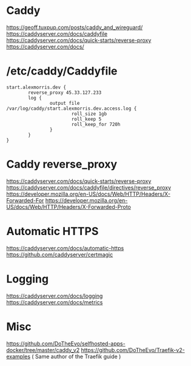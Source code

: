 # Caddy

https://geoff.tuxpup.com/posts/caddy_and_wireguard/
https://caddyserver.com/docs/caddyfile
https://caddyserver.com/docs/quick-starts/reverse-proxy
https://caddyserver.com/docs/

# /etc/caddy/Caddyfile

```
start.alexmorris.dev {
        reverse_proxy 45.33.127.233
        log {
                output file /var/log/caddy/start.alexmorris.dev.access.log {
                        roll_size 1gb
                        roll_keep 5
                        roll_keep_for 720h
                }
        }
}
```

# Caddy reverse_proxy

https://caddyserver.com/docs/quick-starts/reverse-proxy
https://caddyserver.com/docs/caddyfile/directives/reverse_proxy
https://developer.mozilla.org/en-US/docs/Web/HTTP/Headers/X-Forwarded-For
https://developer.mozilla.org/en-US/docs/Web/HTTP/Headers/X-Forwarded-Proto

# Automatic HTTPS

https://caddyserver.com/docs/automatic-https
https://github.com/caddyserver/certmagic

# Logging

https://caddyserver.com/docs/logging
https://caddyserver.com/docs/metrics

# Misc
https://github.com/DoTheEvo/selfhosted-apps-docker/tree/master/caddy_v2
https://github.com/DoTheEvo/Traefik-v2-examples
( Same author of the Traefik guide )
